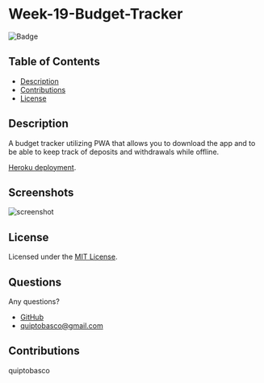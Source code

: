 # Week-19-Budget-Tracker

![Badge](https://img.shields.io/badge/License-MIT-orange)

## Table of Contents
- [Description](#description)
- [Contributions](#contributions)
- [License](#license)

## Description
A budget tracker utilizing PWA that allows you to download the app and to be able to keep track of deposits and withdrawals while offline.

[Heroku deployment](https://radiant-gorge-17011.herokuapp.com/).

## Screenshots

![screenshot](https://user-images.githubusercontent.com/87678391/146665810-fab2efce-cfb5-4926-8284-9f73db4f09e5.png)

## License 
Licensed under the [MIT License](https://choosealicense.com/licenses/mit/).

## Questions
Any questions?
* [GitHub](https://github.com/quiptobasco)
* [quiptobasco@gmail.com](mailto:quiptobasco@gmail.com)

## Contributions
quiptobasco
